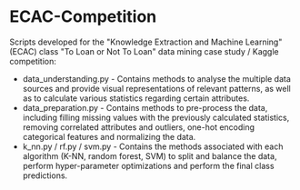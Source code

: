 # ECAC-Competition
Scripts developed for the "Knowledge Extraction and Machine Learning" (ECAC) class "To Loan or Not To Loan" data mining case study / Kaggle competition:

* data_understanding.py - Contains methods to analyse the multiple data sources and provide visual representations of relevant patterns, as well as to calculate various statistics regarding certain attributes.
* data_preparation.py - Contains methods to pre-process the data, including filling missing values with the previously calculated statistics, removing correlated attributes and outliers, one-hot encoding categorical features and normalizing the data.
* k_nn.py / rf.py / svm.py - Contains the methods associated with each algorithm (K-NN, random forest, SVM) to split and balance the data, perform hyper-parameter optimizations and perform the final class predictions.
